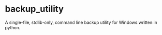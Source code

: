 # backup_utility
A single-file, stdlib-only, command line backup utility for Windows written in python.
